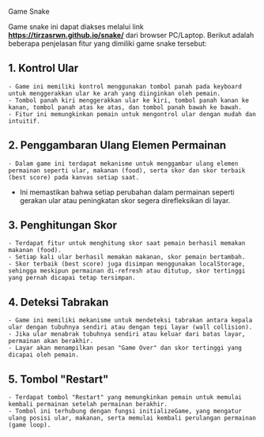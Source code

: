 Game Snake

Game snake ini dapat diakses melalui link **https://tirzasrwn.github.io/snake/** dari browser PC/Laptop. Berikut adalah beberapa penjelasan fitur yang dimiliki game snake tersebut:
## 1. Kontrol Ular

    - Game ini memiliki kontrol menggunakan tombol panah pada keyboard untuk menggerakkan ular ke arah yang diinginkan oleh pemain.
    - Tombol panah kiri menggerakkan ular ke kiri, tombol panah kanan ke kanan, tombol panah atas ke atas, dan tombol panah bawah ke bawah.
    - Fitur ini memungkinkan pemain untuk mengontrol ular dengan mudah dan intuitif.

## 2. Penggambaran Ulang Elemen Permainan

    - Dalam game ini terdapat mekanisme untuk menggambar ulang elemen permainan seperti ular, makanan (food), serta skor dan skor terbaik (best score) pada kanvas setiap saat.
   -  Ini memastikan bahwa setiap perubahan dalam permainan seperti gerakan ular atau peningkatan skor segera direfleksikan di layar.

## 3. Penghitungan Skor

    - Terdapat fitur untuk menghitung skor saat pemain berhasil memakan makanan (food).
    - Setiap kali ular berhasil memakan makanan, skor pemain bertambah.
    - Skor terbaik (best score) juga disimpan menggunakan localStorage, sehingga meskipun permainan di-refresh atau ditutup, skor tertinggi yang pernah dicapai tetap tersimpan.

## 4. Deteksi Tabrakan

    - Game ini memiliki mekanisme untuk mendeteksi tabrakan antara kepala ular dengan tubuhnya sendiri atau dengan tepi layar (wall collision).
    - Jika ular menabrak tubuhnya sendiri atau keluar dari batas layar, permainan akan berakhir.
    - Layar akan menampilkan pesan "Game Over" dan skor tertinggi yang dicapai oleh pemain.

## 5. Tombol "Restart"

    - Terdapat tombol "Restart" yang memungkinkan pemain untuk memulai kembali permainan setelah permainan berakhir.
    - Tombol ini terhubung dengan fungsi initializeGame, yang mengatur ulang posisi ular, makanan, serta memulai kembali perulangan permainan (game loop).
